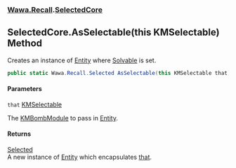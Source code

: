 ### [Wawa.Recall](Wawa.Recall.md 'Wawa.Recall').[SelectedCore](SelectedCore.md 'Wawa.Recall.SelectedCore')

## SelectedCore.AsSelectable(this KMSelectable) Method

Creates an instance of [Entity](Entity.md 'Wawa.Recall.Entity') where [Solvable](Entity.Solvable.md 'Wawa.Recall.Entity.Solvable') is set.

```csharp
public static Wawa.Recall.Selected AsSelectable(this KMSelectable that);
```
#### Parameters

<a name='Wawa.Recall.SelectedCore.AsSelectable(thisKMSelectable).that'></a>

`that` [KMSelectable](https://docs.microsoft.com/en-us/dotnet/api/KMSelectable 'KMSelectable')

The [KMBombModule](https://docs.microsoft.com/en-us/dotnet/api/KMBombModule 'KMBombModule') to pass in [Entity](Entity.md 'Wawa.Recall.Entity').

#### Returns
[Selected](Selected.md 'Wawa.Recall.Selected')  
A new instance of [Entity](Entity.md 'Wawa.Recall.Entity') which encapsulates [that](SelectedCore.AsSelectable(KMSelectable).md#Wawa.Recall.SelectedCore.AsSelectable(thisKMSelectable).that 'Wawa.Recall.SelectedCore.AsSelectable(this KMSelectable).that').